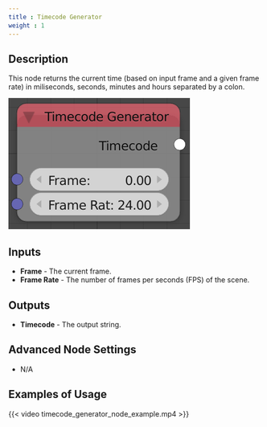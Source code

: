 ```yaml
---
title : Timecode Generator
weight : 1
---
```


## Description

This node returns the current time (based on input frame and a given
frame rate) in miliseconds, seconds, minutes and hours separated by a
colon.

![image](timecode_generator_node.png)

## Inputs

  - **Frame** - The current frame.
  - **Frame Rate** - The number of frames per seconds (FPS) of the
    scene.

## Outputs

  - **Timecode** - The output string.

## Advanced Node Settings

  - N/A

## Examples of Usage

{{< video timecode_generator_node_example.mp4 >}}
